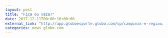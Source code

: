 ```yaml
---
layout: post
title: "Fica ou vaza?"
date: 2017-12-11T00:00:16+00:00
external_link: "http://app.globoesporte.globo.com/sp/campinas-e-regiao/futebol/times/ponte-preta/fica-ou-vaza-decida-o-futuro-dos-jogadores-da-ponte-preta-em-2018/"
categories: news globo.com
---
```

